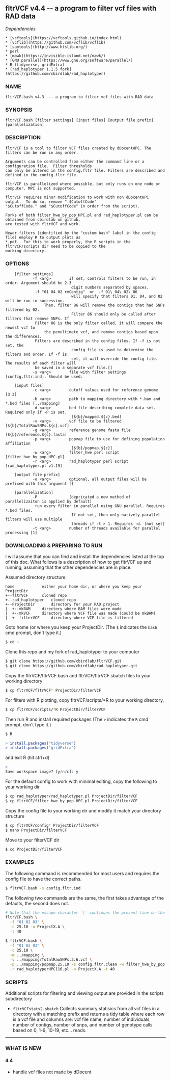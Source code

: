 ## fltrVCF v4.4 -- a program to filter vcf files with RAD data

*Dependencies*

	* [vcftools](https://vcftools.github.io/index.html)
	* [vcflib](https://github.com/vcflib/vcflib)
	* [samtools](http://www.htslib.org/)
	* perl
	* [mawk](https://invisible-island.net/mawk/)
	* [GNU parallel](https://www.gnu.org/software/parallel/)
	* R (tidyverse, gridExtra)
	* [rad_haplotyper 1.1.5 fork](https://github.com/cbirdlab/rad_haplotyper)

### NAME
```
fltrVCF.bash v4.3  -- a program to filter vcf files with RAD data
```

### SYNOPSIS
```
fltrVCF.bash [filter settings] [input files] [output file prefix] [parallelization]
```

### DESCRIPTION
```
fltrVCF is a tool to filter VCF files created by dDocentHPC. The filters can be run in any order.

Arguments can be controlled from either the command line or a configuration file.  Filter thresholds 
can only be altered in the config.fltr file. Filters are described and defined in the config.fltr file.

fltrVCF is parallelized where possible, but only runs on one node or computer. MPI is not supported.

fltrVCF requires minor modification to work with non dDocentHPC output.  To do so, remove ".$CutoffCode" 
"$CutoffCode." and "$CutoffCode" in order from the script). 
	
Forks of both filter_hwe_by_pop_HPC.pl and rad_haplotyper.pl can be obtained from cbirdlab on github, 
are tested with fltrVCF and work. 
	
Newer filters (identified by the "custom bash" label in the config file) employ R to output plots as 
*.pdf.  For this to work properly, the R scripts in the fltrVCF/scripts dir need to be copied to the 
working directory.
```

### OPTIONS
        [filter settings]
                -f <arg>        if set, controls filters to be run, in order. Argument should be 2-3
                                 digit numbers separated by spaces. 
				 -f "01 04 02 rmContig"  or  -f 01\ 04\ 02\ 86 
                                 will specify that filters 01, 04, and 02 will be run in succession.
			         Then, filter 86 will remove the contigs that had SNPs filtered by 02.
                                 Filter 86 should only be called after filters that remove SNPs. If 
				 Filter 86 is the only filter called, it will compare the newest vcf to
			         the penultimate vcf, and remove contigs based upon the differences.
				 Filters are described in the config files. If -f is not set, the
                                 config file is used to determine the filters and order. If -f is
                                 set, it will override the config file. The results of each filter will
				 be saved in a separate vcf file.[]
                -s <arg>        file with filter settings [config.fltr.ind]. Should be used.

        [input files]
                -c <arg>        cutoff values used for reference genome [3.3]
                -b <arg>        path to mapping directory with *.bam and *.bed files [../mapping]
                -d <arg>        bed file describing complete data set. Required only if -P is set.
                                 [${b}/mapped.${c}.bed]
                -v <arg>        vcf file to be filtered [${b}/TotalRawSNPs.${c}.vcf]
                -g <arg>        reference genome fasta file [${b}/reference.${c}.fasta]
                -p <arg>        popmap file to use for defining population affiliation
                                 [${b}/popmap.${c}]
                -w <arg>        filter_hwe perl script [filter_hwe_by_pop_HPC.pl]
                -r <arg>        rad_haplotyper perl script [rad_haplotyper.pl v1.19]

        [output file prefix]
                -o <arg>        optional, all output files will be prefixed with this argument []

        [parallelization]
                -P              (depricated a new method of parallelizaiton is applied by default) 
				 run every filter in parallel using GNU parallel. Requires *.bed files.
                                 If not set, then only natively-parallel filters will use multiple
                                 threads if -t > 1. Requires -d. [not set]
                -t <arg>        number of threads available for parallel processing [1]


### DOWNLOADING & PREPARING TO RUN

I will assume that you can find and install the dependencies listed at the top of this doc. What 
follows is a description of how to get fltrVCF up and running, assuming that the other dependencies are 
in place.

Assumed directory structure:
```
home			either your home dir, or where you keep your ProjectDir
+--fltrVCF		cloned repo
+--rad_haplotyper	cloned repo
+--ProjectDir		directory for your RAD project
|  +--mkBAM		directory where BAM files were made
|  +--mkVCF		directory where VCF file was made (could be mkBAM)
|  +--filterVCF		directory where VCF file is filtered
```

Goto home (or where you keep your ProjectDir.  (The `$` indicates the `bash` cmd prompt, don't type it.)

```bash
$ cd ~
```

Clone this repo and my fork of rad_haplotyper to your computer
		
```bash
$ git clone https://github.com/cbirdlab/fltrVCF.git
$ git clone https://github.com/cbirdlab/rad_haplotyper.git
```

Copy the fltrVCF/fltrVCF.bash and fltrVCF/fltrVCF.sbatch files to your working directory

```bash
$ cp fltrVCF/fltrVCF* ProjectDir/filterVCF
```

For filters with R plotting, copy fltrVCF/scripts/*R to your working directory, 
	
```bash
$ cp fltrVCF/scripts/*R ProjectDir/filterVCF
```

Then run R and install required packages  (The `>` indicates the `R` cmd prompt, don't type it.)
	
```bash
$ R
```
		
```R
> install.packages("tidyverse")
> install.packages("gridExtra")
```

and exit R (hit ctrl+d)   

```R
>
Save workspace image? [y/n/c]: y
```
	
For the default config to work with minimal editing, copy the following to your working dir
	
```bash
$ cp rad_haplotyper/rad_haplotyper.pl ProjectDir/filterVCF
$ cp fltrVCF/filter_hwe_by_pop_HPC.pl ProjectDir/filterVCF
```
		
		
Copy the config file to your working dir and modify it match your directory structure
	
```bash
$ cp fltrVCF/config* ProjectDir/filterVCF
$ nano ProjectDir/filterVCF
```
	
Move to your filterVCF dir

```bash
$ cd ProjectDir/filterVCF
```

### EXAMPLES
The following command is recommended for most users and requires the config file to have the 
correct paths.
                
```bash
$ fltrVCF.bash -s config.fltr.ind
```

The following two commands are the same, the first takes advantage of the defaults,
the second does not.

```bash
# Note that the escape character `\` continues the present line on the next line
fltrVCF.bash \
  -f "01 02 03" \
  -c 25.10 -o ProjectX.A \
  -t 40
```

```bash
$ fltrVCF.bash \
  -f "01 02 03" \
  -c 25.10 \
  -m ../mapping \
  -v ../mapping/TotalRawSNPs.3.6.vcf \
  -p ../mapping/popmap.25.10 -s config.fltr.clean -w filter_hwe_by_pop.pl \
  -r rad_haplotyperHPC116.pl -o ProjectX.A -t 40
```
		
### SCRIPTS

Additional scripts for filtering and viewing output are provided in the scripts subdirectory

* `fltrVCFstats2.sbatch`
	Collects summary statisics from all vcf files in a directory with a matching prefix and
	returns a tidy table where each row is a vcf file and columns are: vcf file name, 
	number of individuals, number of contigs, number of snps, and number of genotype calls 
	based on 0, 1-9, 10-19, etc...  reads.
	
---

### WHAT IS NEW

#### 4.4

* handle vcf files not made by dDocent
